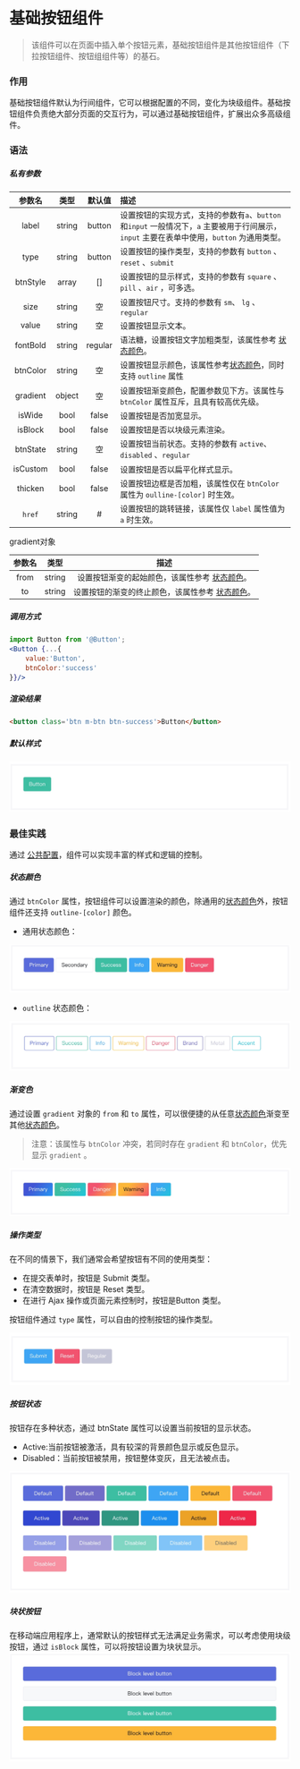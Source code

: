 # 基础按钮组件
> 该组件可以在页面中插入单个按钮元素，基础按钮组件是其他按钮组件（下拉按钮组件、按钮组组件等）的基石。

### 作用
基础按钮组件默认为行间组件，它可以根据配置的不同，变化为块级组件。基础按钮组件负责绝大部分页面的交互行为，可以通过基础按钮组件，扩展出众多高级组件。

### 语法
##### 私有参数

| 参数名 | 类型 | 默认值 | 描述
| :-: | :-: | :-: | :- |
| label | string | button | 设置按钮的实现方式，支持的参数有`a`、`button`和`input` 一般情况下，`a` 主要被用于行间展示，`input` 主要在表单中使用，`button` 为通用类型。|
| type | string | button | 设置按钮的操作类型，支持的参数有 `button` 、 `reset` 、`submit`  |
| btnStyle | array | [] | 设置按钮的显示样式，支持的参数有 `square` 、 `pill` 、`air` ，可多选。 |
| size | string | 空 | 设置按钮尺寸。支持的参数有 `sm`、 `lg` 、`regular`  |
| value | string | 空 | 设置按钮显示文本。  |
| fontBold | string | regular | 语法糖，设置按钮文字加粗类型，该属性参考 [状态颜色](../../ch1/stateColor.md)。  |
| btnColor | string | 空 | 设置按钮显示颜色，该属性参考[状态颜色](../../ch1/stateColor.md)，同时支持 `outline` 属性 |
| gradient | object | 空 | 设置按钮渐变颜色，配置参数见下方。该属性与 `btnColor` 属性互斥，且具有较高优先级。 |
| isWide | bool | false | 设置按钮是否加宽显示。  |
| isBlock | bool | false | 设置按钮是否以块级元素渲染。  |
| btnState | string | 空 | 设置按钮当前状态。支持的参数有 `active`、 `disabled` 、`regular`  |
| isCustom | bool | false | 设置按钮是否以扁平化样式显示。  |
| thicken | bool | false | 设置按钮边框是否加粗，该属性仅在 `btnColor` 属性为 `oulline-[color]` 时生效。  |
| `href` | string | # | 设置按钮的跳转链接，该属性仅 `label` 属性值为 `a` 时生效。 |

gradient对象

| 参数名 | 类型  | 描述
| :-: | :-: | :-: | 
| from | string | 设置按钮渐变的起始颜色，该属性参考 [状态颜色](../../ch1/stateColor.md)。|
| to | string | 设置按钮的渐变的终止颜色，该属性参考 [状态颜色](../../ch1/stateColor.md)。|

##### 调用方式
``` jsx
import Button from '@Button';
<Button {...{
    value:'Button',
    btnColor:'success'
}}/>
```
##### 渲染结果
``` html
<button class='btn m-btn btn-success'>Button</button>
```
##### 默认样式
![](./_image/2018-06-21-17-48-49.jpg)
### 最佳实践
通过 [公共配置](../ch1/public.md)，组件可以实现丰富的样式和逻辑的控制。

##### 状态颜色
通过 `btnColor` 属性，按钮组件可以设置渲染的颜色，除通用的[状态颜色](../../ch1/stateColor.md)外，按钮组件还支持 `outline-[color]` 颜色。

- 通用状态颜色：

![](./_image/2018-06-21-18-08-15.jpg)

-  `outline` 状态颜色：

![](./_image/2018-06-21-18-08-49.jpg)

##### 渐变色
通过设置 `gradient` 对象的 `from` 和 `to` 属性，可以很便捷的从任意[状态颜色](../../ch1/stateColor.md)渐变至其他[状态颜色](../../ch1/stateColor.md)。
> 注意：该属性与 `btnColor` 冲突，若同时存在 `gradient` 和 `btnColor`，优先显示 `gradient` 。

![](./_image/2018-06-21-18-15-48.jpg)

##### 操作类型
在不同的情景下，我们通常会希望按钮有不同的使用类型：
- 在提交表单时，按钮是 Submit 类型。
- 在清空数据时，按钮是 Reset 类型。
- 在进行 Ajax 操作或页面元素控制时，按钮是Button 类型。

按钮组件通过 `type` 属性，可以自由的控制按钮的操作类型。


![](./_image/2018-06-21-18-25-02.jpg)
##### 按钮状态
按钮存在多种状态，通过 btnState 属性可以设置当前按钮的显示状态。
- Active:当前按钮被激活，具有较深的背景颜色显示或反色显示。
- Disabled：当前按钮被禁用，按钮整体变灰，且无法被点击。

![](./_image/2018-06-21-18-29-22.jpg)

##### 块状按钮
在移动端应用程序上，通常默认的按钮样式无法满足业务需求，可以考虑使用块级按钮，通过 `isBlock` 属性，可以将按钮设置为块状显示。
![](./_image/2018-06-21-18-33-33.jpg)
